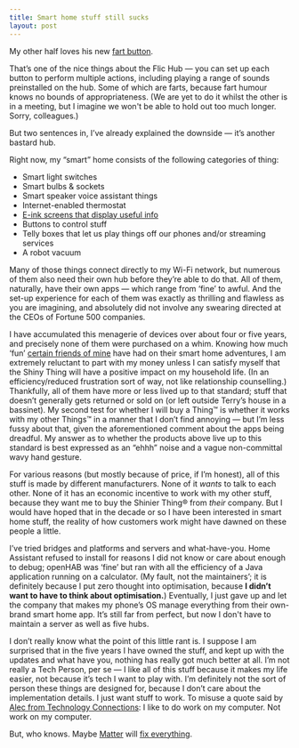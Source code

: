 ```yaml
---
title: Smart home stuff still sucks
layout: post
---
```


My other half loves his new [fart button](https://amzn.to/3gdre3V).

That’s one of the nice things about the Flic Hub — you can set up each button to perform multiple actions, including playing a range of sounds preinstalled on the hub. Some of which are farts, because fart humour knows no bounds of appropriateness. (We are yet to do it whilst the other is in a meeting, but I imagine we won't be able to hold out too much longer. Sorry, colleagues.)

But two sentences in, I’ve already explained the downside — it’s another bastard hub.

Right now, my “smart” home consists of the following categories of thing:

* Smart light switches
* Smart bulbs & sockets
* Smart speaker voice assistant things
* Internet-enabled thermostat
* [E-ink screens that display useful info](https://shkspr.mobi/blog/2020/02/turn-an-old-ereader-into-an-information-screen-nook-str/)
* Buttons to control stuff
* Telly boxes that let us play things off our phones and/or streaming services
* A robot vacuum

Many of those things connect directly to my Wi-Fi network, but numerous of them also need their own hub before they’re able to do that. All of them, naturally, have their own apps — which range from ‘fine’ to awful. And the set-up experience for each of them was exactly as thrilling and flawless as you are imagining, and absolutely did not involve any swearing directed at the CEOs of Fortune 500 companies.

I have accumulated this menagerie of devices over about four or five years, and precisely none of them were purchased on a whim. Knowing how much ‘fun’ [certain friends of mine](https://shkspr.mobi/blog/tag/smart-home/) have had on their smart home adventures, I am extremely reluctant to part with my money unless I can satisfy myself that the Shiny Thing will have a positive impact on my household life. (In an efficiency/reduced frustration sort of way, not like relationship counselling.) Thankfully, all of them have more or less lived up to that standard; stuff that doesn’t generally gets returned or sold on (or left outside Terry’s house in a bassinet). My second test for whether I will buy a Thing™ is whether it works with my other Things™ in a manner that I don’t find annoying — but I’m less fussy about that, given the aforementioned comment about the apps being dreadful. My answer as to whether the products above live up to this standard is best expressed as an “ehhh” noise and a vague non-committal wavy hand gesture.

For various reasons (but mostly because of price, if I’m honest), all of this stuff is made by different manufacturers. None of it *wants* to talk to each other. None of it has an economic incentive to work with my other stuff, because they want me to buy the Shinier Thing® from *their* company. But I would have hoped that in the decade or so I have been interested in smart home stuff, the reality of how customers work might have dawned on these people a little.

I’ve tried bridges and platforms and servers and what-have-you. Home Assistant refused to install for reasons I did not know or care about enough to debug; openHAB was ‘fine’ but ran with all the efficiency of a Java application running on a calculator. (My fault, not the maintainers’; it is definitely because I put zero thought into optimisation, because **I didn’t want to have to think about optimisation.**) Eventually, I just gave up and let the company that makes my phone’s OS manage everything from their own-brand smart home app. It’s still far from perfect, but now I don't have to maintain a server as well as five hubs.

I don’t really know what the point of this little rant is. I suppose I am surprised that in the five years I have owned the stuff, and kept up with the updates and what have you, nothing has really got much better at all. I’m not really a Tech Person, per se — I like all of this stuff because it makes my life easier, not because it’s tech I want to play with. I’m definitely not the sort of person these things are designed for, because I don’t care about the implementation details. I just want stuff to work. To misuse a quote said by [Alec from Technology Connections](https://youtu.be/Pc31L3zJiaU?t=962): I like to do work on my computer. Not work on my computer.

But, who knows. Maybe [Matter](https://csa-iot.org/all-solutions/matter/) will [fix everything](https://xkcd.com/927/).
